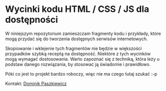 # Wycinki kodu HTML / CSS / JS dla dostępności

W niniejszym repozytorium zamieszczam fragmenty kodu i przykłady, które mogą przydać się do tworzenia dostępnych serwisów internetowych.

Skopiowanie i wklejenie tych fragmentów nie będzie w większości przypadków szybką receptą na dostępność. Niektóre z tych wycinków mogą wymagać dostosowania. Warto zapoznać się z techniką, która leży u podstaw danego rozwiązania, by stosować ją świadomie i prawidłowo.

Póki co jest to projekt bardzo roboczy, więc nie ma czego tutaj szukać :-p


Kontakt: [Dominik Paszkiewicz](dominik@ngomedia.pl)